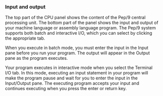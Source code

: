 ### Input and output

The top part of the CPU panel shows the content of the Pep/9 central processing unit.
The bottom part of the panel shows the input and output of your machine language or assembly language program.
The Pep/9 system supports both batch and interactive I/O, which you can select by clicking the appropriate tab.

When you execute in batch mode, you must enter the input in the Input pane before you run your program.
The output will appear in the Output pane as the program executes.

Your program executes in interactive mode when you select the Terminal I/O tab.
In this mode, executing an input statement in your program will make the program pause and wait for you to enter the input in the Input/Output pane.
The executing program accepts your input and continues executing when you press the enter or return key.
